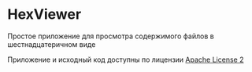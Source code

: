 # HexViewer
Простое приложение для просмотра содержимого файлов в шестнадцатеричном виде

Приложение и исходный код доступны по лицензии [Apache License 2](https://www.apache.org/licenses/LICENSE-2.0)
